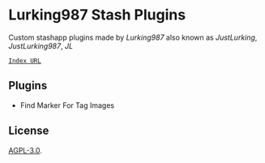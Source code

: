 # Lurking987 Stash Plugins
Custom stashapp plugins made by *Lurking987* also known as *JustLurking*, *JustLurking987*, *JL*

[`Index URL`](https://Lurking987.github.io/stash-plugins/main/index.yml)


## Plugins
- Find Marker For Tag Images


## License

[AGPL-3.0](/LICENCE).
